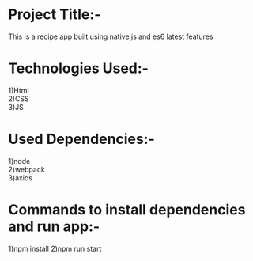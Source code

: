 <h1>Project Title:-</h1>
This is a recipe app built using native js and es6 latest features</br>
<h1>Technologies Used:-</h1>
1)Html</br>
2)CSS</br>
3)JS</br>
<h1> Used Dependencies:-</h1>
1)node</br>
2)webpack</br>
3)axios<br/>
<h1> Commands to install dependencies and run app:-</h1>
1)npm install 
2)npm run start


